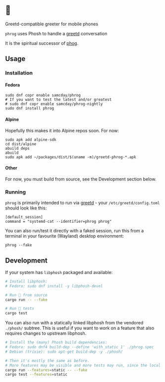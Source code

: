 # 🐸

Greetd-compatible greeter for mobile phones


`phrog` uses Phosh to handle a [greetd][] conversation

It is the spiritual successor of [phog][].

## Usage

### Installation

#### Fedora

```
sudo dnf copr enable samcday/phrog
# If you want to test the latest and/or greatest
# sudo dnf copr enable samcday/phrog-nightly
sudo dnf install phrog
```

#### Alpine

Hopefully this makes it into Alpine repos soon. For now:

```
sudo apk add alpine-sdk
cd dist/alpine
abuild deps
abuild
sudo apk add ~/packages/dist/$(uname -m)/greetd-phrog-*.apk
```

#### Other

For now, you must build from source, see the Development section below.

### Running

`phrog` is primarily intended to run via [greetd][] - your `/etc/greetd/config.toml` should
look like this:

```
[default_session]
command = "systemd-cat --identifier=phrog phrog"
```

You can also run/test it directly with a faked session, run this from a terminal in your favourite (Wayland) desktop environment:

```
phrog --fake
```

## Development

If your system has `libphosh` packaged and available:

```sh
# Install libphosh:
# Fedora: sudo dnf install -y libphosh-devel

# Run 🐸 from source
cargo run -- --fake

# Run 🐸 tests
cargo test
```

You can also run with a statically linked libphosh from the vendored `./phosh/` subtree. This is useful if you want to work on a feature that also requires changes to upstream libphosh.

```sh
# Install the (many) Phosh build dependencies:
# Fedora: sudo dnf4 build-dep --define 'with_static 1' ./phrog.spec
# Debian (trixie): sudo apt-get build-dep -y ./phosh/

# Then it's mostly the same as before.
# More features may be visible and more tests may run, since the local tree pulls ahead of upstream.
cargo run --features=static -- --fake
cargo test --features=static
```

[phog]: https://gitlab.com/mobian1/phog
[greetd]: https://sr.ht/~kennylevinsen/greetd/
[phosh-deps]: https://gitlab.gnome.org/World/Phosh/phosh#dependencies

